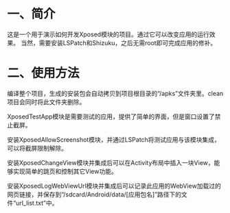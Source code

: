 # 一、简介
这是一个用于演示如何开发Xposed模块的项目。通过它可以改变应用的运行效果。
当然，需要安装LSPatch和Shizuku，之后无需root即可完成应用的修补。



# 二、使用方法

编译整个项目，生成的安装包会自动拷贝到项目根目录的“/apks”文件夹里。clean项目会同时将此文件夹删除。

XposedTestApp模块是需要测试的应用，提供了简单的界面，但是窗口设置了禁止截屏。

安装XposedAllowScreenshot模块，并通过LSPatch将测试应用与该模块集成，可以将截屏限制解除。

安装XposedChangeView模块并集成后可以在Activity布局中插入一块View，能够实现简单的跳页和控制其它View功能。

安装XposedLogWebViewUrl模块并集成后可以记录此应用的WebView加载过的网页链接，并保存到“/sdcard/Android/data/[应用包名]”路径下的文件“url_list.txt”中。